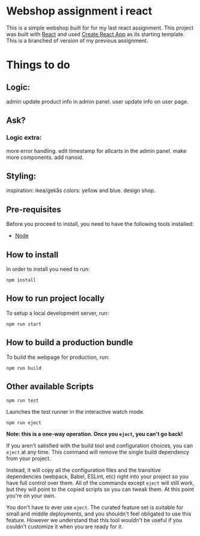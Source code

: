 # Webshop assignment i react

This is a simple webshop built for for my last react assignment. This project was built with [React](https://reactjs.org/) and used [Create React App](https://create-react-app.dev/) as its starting template. This is a branched of version of my previous assignment.

# Things to do

## Logic:
admin update product info in admin panel.
user update info on user page.

## Ask?

### Logic extra:
more error handling.
edit timestamp for allcarts in the admin panel.
make more components.
add nanoid.

## Styling:
inspiration: ikea/gekås colors: yellow and blue.
design shop.

## Pre-requisites

Before you proceed to install, you need to have the following tools installed:
- [Node](https://nodejs.org/en/)

## How to install

In order to install you need to run:

```
npm install
```

## How to run project locally

To setup a local development server, run:

```
npm run start
```

## How to build a production bundle

To build the webpage for production, run:

```
npm run build
```

## Other available Scripts

```
npm run test
```
Launches the test runner in the interactive watch mode.

```
npm run eject
```
**Note: this is a one-way operation. Once you `eject`, you can't go back!**

If you aren't satisfied with the build tool and configuration choices, you can `eject` at any time. This command will remove the single build dependency from your project.

Instead, it will copy all the configuration files and the transitive dependencies (webpack, Babel, ESLint, etc) right into your project so you have full control over them. All of the commands except `eject` will still work, but they will point to the copied scripts so you can tweak them. At this point you're on your own.

You don't have to ever use `eject`. The curated feature set is suitable for small and middle deployments, and you shouldn't feel obligated to use this feature. However we understand that this tool wouldn't be useful if you couldn't customize it when you are ready for it.
